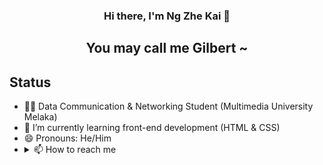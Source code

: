 ### <p align = "center"> Hi there, I'm Ng Zhe Kai 👋 </p>
##  <p align = "center">You may call me Gilbert ~</p>


## Status
- 🙍‍♂️ Data Communication & Networking Student (Multimedia University Melaka)
- 🌱 I’m currently learning front-end development (HTML & CSS)
- 😄 Pronouns: He/Him
- <details> <summary> 📫 How to reach me </summary> ngzhekai@gmail.com </details>


<!--
**ngzhekai/ngzhekai** is a ✨ _special_ ✨ repository because its `README.md` (this file) appears on your GitHub profile.

Here are some ideas to get you started:

- 🔭 I’m currently working on ...
- 🌱 I’m currently learning ...
- 👯 I’m looking to collaborate on ...
- 🤔 I’m looking for help with ...
- 💬 Ask me about ...
- 📫 How to reach me: ...
- 😄 Pronouns: ...
- ⚡ Fun fact: ...
-->
